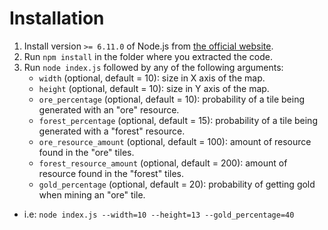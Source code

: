 # Installation

1. Install version `>= 6.11.0` of Node.js from [the official website](https://nodejs.org/es/).
2. Run `npm install` in the folder where you extracted the code.
3. Run `node index.js` followed by any of the following arguments:
    - `width` (optional, default = 10): size in X axis of the map.
    - `height` (optional, default = 10): size in Y axis of the map.
    - `ore_percentage` (optional, default = 10): probability of a tile being generated with an "ore" resource.
    - `forest_percentage` (optional, default = 15): probability of a tile being generated with a "forest" resource.
    - `ore_resource_amount` (optional, default = 100): amount of resource found in the "ore" tiles.
    - `forest_resource_amount` (optional, default = 200): amount of resource found in the "forest" tiles.
    - `gold_percentage` (optional, default = 20): probability of getting gold when mining an "ore" tile.
- i.e: `node index.js --width=10 --height=13 --gold_percentage=40` 